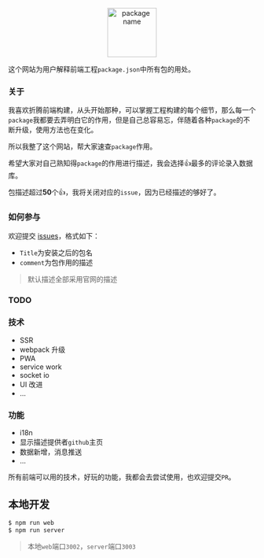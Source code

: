 
<p align="center">
   <img height="100" src="http://oxn840edb.bkt.clouddn.com/title.png" alt="package name">
</p>

这个网站为用户解释前端工程`package.json`中所有包的用处。

### 关于

我喜欢折腾前端构建，从头开始那种，可以掌握工程构建的每个细节，那么每一个`package`我都要去弄明白它的作用，但是自己总容易忘，伴随着各种`package`的不断升级，使用方法也在变化。

所以我整了这个网站，帮大家速查`package`作用。

希望大家对自己熟知得`package`的作用进行描述，我会选择:+1:最多的评论录入数据库。

包描述超过<b>50</b>个:+1:，我将关闭对应的`issue`，因为已经描述的够好了。

### 如何参与

欢迎提交 [issues](https://github.com/gitdust/wstpd/issues)，格式如下：

- `Title`为安装之后的包名
- `comment`为包作用的描述

> 默认描述全部采用官网的描述

### TODO

### 技术

- SSR
- webpack 升级
- PWA
- service work
- socket io
- UI 改进
- ...

### 功能

- i18n
- 显示描述提供者`github`主页
- 数据新增，消息推送
- ...

所有前端可以用的技术，好玩的功能，我都会去尝试使用，也欢迎提交`PR`。

## 本地开发

```bash
$ npm run web
$ npm run server
```

> 本地`web`端口`3002`，`server`端口`3003`
